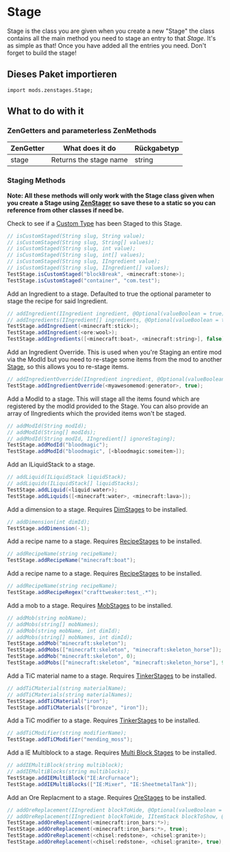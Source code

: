 # Stage

Stage is the class you are given when you create a new "Stage" the class contains all the main method you need to stage an entry to that *Stage*. It's as simple as that! Once you have added all the entries you need. Don't forget to build the stage!

## Dieses Paket importieren

`import mods.zenstages.Stage;`

## What to do with it

### ZenGetters and parameterless ZenMethods

| ZenGetter | What does it do        | Rückgabetyp |
| --------- | ---------------------- | ----------- |
| stage     | Returns the stage name | string      |

### Staging Methods

**Note: All these methods will only work with the Stage class given when you create a Stage using [ZenStager](/Mods/GameStages/ZenStages/ZenStager/) so save these to a static so you can reference from other classes if need be.**

Check to see if a [Custom Type](/Mods/GameStages/ZenStages/CustomType/) has been Staged to this Stage.

```java
// isCustomStaged(String slug, String value);
// isCustomStaged(String slug, String[] values);
// isCustomStaged(String slug, int value);
// isCustomStaged(String slug, int[] values);
// isCustomStaged(String slug, IIngredient value);
// isCustomStaged(String slug, IIngredient[] values);
TestStage.isCustomStaged("blockBreak", <minecraft:stone>);
TestStage.isCustomStaged("container", "com.test");
```

Add an Ingredient to a stage. Defaulted to true the optional parameter to stage the recipe for said Ingredient.

```java
// addIngredient(IIngredient ingredient, @Optional(valueBoolean = true) boolean recipeStage);
// addIngredients(IIngredient[] ingredients, @Optional(valueBoolean = true) boolean recipeStage);
TestStage.addIngredient(<minecraft:stick>);
TestStage.addIngredient(<ore:wool>);
TestStage.addIngredients([<minecraft:boat>, <minecraft:string>], false);
```

Add an Ingredient Override. This is used when you're Staging an entire mod via the ModId but you need to re-stage some items from the mod to another [Stage](/Mods/GameStages/ZenStages/Stage/), so this allows you to re-stage items.

```java
// addIngredientOverride(IIngredient ingredient, @Optional(valueBoolean = true) boolean recipeStage);
TestStage.addIngredientOverride(<myawesomemod:generator>, true);
```

Add a ModId to a stage. This will stage all the items found which are registered by the modId provided to the Stage. You can also provide an array of IIngredients which the provided items won't be staged.

```java
// addModId(String modId);
// addModId(String[] modIds);
// addModId(String modId, IIngredient[] ignoreStaging);
TestStage.addModId("bloodmagic");
TestStage.addModId("bloodmagic", [<bloodmagic:someitem>]);
```

Add an ILiquidStack to a stage.

```java
// addLiquid(ILiquidStack liquidStack);
// addLiquids(ILiquidStack[] liquidStacks);
TestStage.addLiquid(<liquid:water>);
TestStage.addLiquids([<minecraft:water>, <minecraft:lava>]);
```

Add a dimension to a stage. Requires [DimStages](/Mods/GameStages/DimensionStages/DimensionStages/) to be installed.

```java
// addDimension(int dimId);
TestStage.addDimension(-1);
```

Add a recipe name to a stage. Requires [RecipeStages](/Mods/GameStages/RecipeStages/RecipeStages/) to be installed.

```java
// addRecipeName(string recipeName);
TestStage.addRecipeName("minecraft:boat");
```

Add a recipe name to a stage. Requires [RecipeStages](/Mods/GameStages/RecipeStages/RecipeStages/) to be installed.

```java
// addRecipeName(string recipeName);
TestStage.addRecipeRegex("crafttweaker:test_.*");
```

Add a mob to a stage. Requires [MobStages](/Mods/GameStages/MobStages/MobStages/) to be installed.

```java
// addMob(string mobName);
// addMobs(string[] mobNames);
// addMob(string mobName, int dimId);
// addMobs(string[] mobNames, int dimId);
TestStage.addMob("minecraft:skeleton");
TestStage.addMobs(["minecraft:skeleton", "minecraft:skeleton_horse"]);
TestStage.addMob("minecraft:skeleton", 0);
TestStage.addMobs(["minecraft:skeleton", "minecraft:skeleton_horse"], 9);
```

Add a TiC material name to a stage. Requires [TinkerStages](/Mods/GameStages/TinkerStages/TinkerStages/) to be installed.

```java
// addTiCMaterial(string materialName);
// addTiCMaterials(string materialNames);
TestStage.addTiCMaterial("iron");
TestStage.addTiCMaterials(["bronze", "iron"]);
```

Add a TiC modifier to a stage. Requires [TinkerStages](/Mods/GameStages/TinkerStages/TinkerStages/) to be installed.

```java
// addTiCModifier(string modifierName);
TestStage.addTiCModifier("mending_moss");
```

Add a IE Multiblock to a stage. Requires [Multi Block Stages](https://github.com/The-Acronym-Coders/MultiBlock-Stages/) to be installed.

```java
// addIEMultiBlock(string multiblock);
// addIEMultiBlocks(string multiblocks);
TestStage.addIEMultiBlock("IE:ArcFurnace");
TestStage.addIEMultiBlocks(["IE:Mixer", "IE:SheetmetalTank"]);
```

Add an Ore Replacment to a stage. Requires [OreStages](https://github.com/Darkhax-Minecraft/Ore-Stages/#crafttweaker-methods) to be installed.

```java
// addOreReplacement(IIngredient blockToHide, @Optional(valueBoolean = false) boolean isNonDefaulting);
// addOreReplacement(IIngredient blockToHide, IItemStack blockToShow, @Optional(valueBoolean = false) boolean isNonDefaulting);
TestStage.addOreReplacement(<minecraft:iron_bars:*>);
TestStage.addOreReplacement(<minecraft:iron_bars:*>, true);
TestStage.addOreReplacement(<chisel:redstone>, <chisel:granite>);
TestStage.addOreReplacement(<chisel:redstone>, <chisel:granite>, true);
```